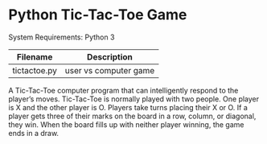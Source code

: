 # Python Tic-Tac-Toe Game

System Requirements: Python 3

| Filename        | Description                                                                                |
|-----------------|--------------------------------------------------------------------------------------------|
| tictactoe.py    | user vs computer game                                                                      |

A Tic-Tac-Toe computer program that can intelligently respond to the player’s moves. Tic-Tac-Toe is normally played with two people. One player is X and the other player is O. Players take turns placing their X or O. If a player gets three of their marks on the board in a row, column, or diagonal, they win. When the board fills up with neither player winning, the game ends in a draw.
